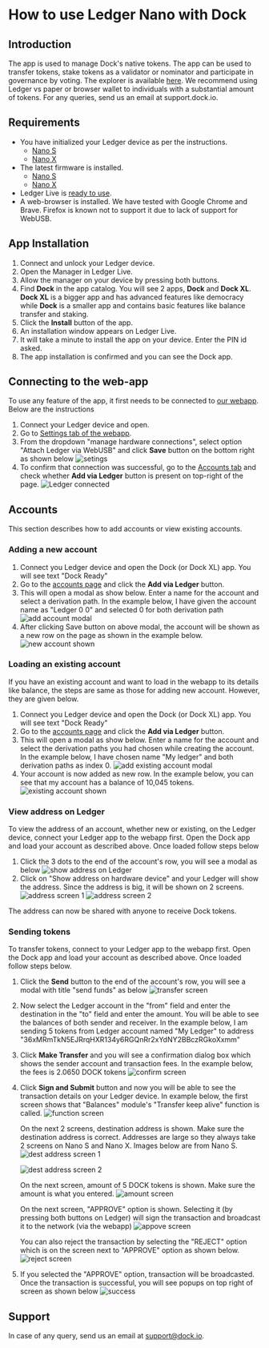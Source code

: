 # How to use Ledger Nano with Dock

## Introduction

The app is used to manage Dock's native tokens. The app can be used to transfer tokens, stake tokens as a validator or 
nominator and participate in governance by voting. The explorer is available [here](https://fe.dock.io/?rpc=wss%3A%2F%2Fmainnet-node.dock.io#/explorer). We recommend using Ledger vs paper or browser wallet to individuals with a substantial amount of tokens. For any queries, send us an email at support.dock.io.

## Requirements

- You have initialized your Ledger device as per the instructions.
  - [Nano S](https://support.ledger.com/hc/en-us/articles/360000613793-Set-up-your-Ledger-Nano-S?docs=true)
  - [Nano X](https://support.ledger.com/hc/en-us/articles/360018784134-Set-up-your-Ledger-Nano-X?docs=true)
- The latest firmware is installed.
  - [Nano S](https://support.ledger.com/hc/en-us/articles/360002731113-Update-Ledger-Nano-S-firmware?docs=true)
  - [Nano X](https://support.ledger.com/hc/en-us/articles/360013349800-Update-Ledger-Nano-X-firmware?docs=true)
- Ledger Live is [ready to use](https://support.ledger.com/hc/en-us/articles/360006395233-Take-your-first-steps).
- A web-browser is installed. We have tested with Google Chrome and Brave. Firefox is known not to support it due to lack of support for WebUSB.

## App Installation

1. Connect and unlock your Ledger device.
2. Open the Manager in Ledger Live.
3. Allow the manager on your device by pressing both buttons.
4. Find **Dock** in the app catalog. You will see 2 apps, **Dock** and **Dock XL**. **Dock XL** is a bigger app and has advanced features like democracy while **Dock** is a smaller app and contains basic features like balance transfer and staking.
5. Click the **Install** button of the app.
6. An installation window appears on Ledger Live.
7. It will take a minute to install the app on your device. Enter the PIN id asked.
8. The app installation is confirmed and you can see the Dock app.

## Connecting to the web-app

To use any feature of the app, it first needs to be connected to [our webapp](https://fe.dock.io/?rpc=wss%3A%2F%2Fmainnet-node.dock.io). Below are the instructions

1. Connect your Ledger device and open.
2. Go to [Settings tab of the webapp](https://fe.dock.io/?rpc=wss%3A%2F%2Fmainnet-node.dock.io#/settings).
3. From the dropdown "manage hardware connections", select option "Attach Ledger via WebUSB" and click **Save** button on the bottom right as shown below
   ![setings](ledger-settings.png)
4. To confirm that connection was successful, go to the [Accounts tab](https://fe.dock.io/?rpc=wss%3A%2F%2Fmainnet-node.dock.io#/accounts) and check whether **Add via Ledger** button is present on top-right of the page.
   ![Ledger connected](ledger-add-via.png)

## Accounts

This section describes how to add accounts or view existing accounts.

### Adding a new account

1. Connect you Ledger device and open the Dock (or Dock XL) app. You will see text "Dock Ready"
2. Go to the [accounts page](https://fe.dock.io/?rpc=wss%3A%2F%2Fmainnet-node.dock.io#/accounts) and click the **Add via Ledger** button.
3. This will open a modal as show below. Enter a name for the account and select a derivation path. In the example below, I have given the account name as "Ledger 0 0" and 
selected 0 for both derivation path
   ![add account modal](ledger-add-account.png)
4. After clicking Save button on above modal, the account will be shown as a new row on the page as shown in the example below.
   ![new account shown](ledger-new-account.png)

### Loading an existing account

If you have an existing account and want to load in the webapp to its details like balance, the steps are same as those for adding new account. However, they are given below.

1. Connect you Ledger device and open the Dock (or Dock XL) app. You will see text "Dock Ready"
2. Go to the [accounts page](https://fe.dock.io/?rpc=wss%3A%2F%2Fmainnet-node.dock.io#/accounts) and click the **Add via Ledger** button.
3. This will open a modal as show below. Enter a name for the account and select the derivation paths you had chosen while creating the account. 
In the example below, I have chosen name "My ledger" and both derivation paths as index 0.
   ![add existing account modal](ledger-add-existing.png)
4. Your account is now added as new row. In the example below, you can see that my account has a balance of 10,045 tokens.
   ![existing account shown](ledger-existing-account.png)

### View address on Ledger

To view the address of an account, whether new or existing, on the Ledger device, connect your Ledger app to the webapp first. 
Open the Dock app and load your account as described above. Once loaded follow steps below

1. Click the 3 dots to the end of the account's row, you will see a modal as below
   ![show address on Ledger](ledger-show-address-modal.png)
2. Click on "Show address on hardware device" and your Ledger will show the address. Since the address is big, it will be shown on 2 screens.
   ![address screen 1](ledger-show-address-1.jpg)
   ![address screen 2](ledger-show-address-2.jpg)

The address can now be shared with anyone to receive Dock tokens.

### Sending tokens

To transfer tokens, connect to your Ledger app to the webapp first. Open the Dock app and load your account as described above. Once loaded follow steps below.

1. Click the **Send** button to the end of the account's row, you will see a modal with title "send funds" as below
   ![transfer screen](ledger-transfer.png)
2. Now select the Ledger account in the "from" field and enter the destination in the "to" field and enter the amount. You will be able to see 
the balances of both sender and receiver. In the example below, I am sending 5 tokens from Ledger account named "My Ledger" 
to address "36xMRmTkN5EJRrqHXR134y6RGQnRr2xYdNY2BBczRGkoXxmm"
3. Click **Make Transfer** and you will see a confirmation dialog box which shows the sender account and transaction fees.
In the example below, the fees is 2.0650 DOCK tokens
   ![confirm screen](ledger-submit-confirm.png)
4. Click **Sign and Submit** button and now you will be able to see the transaction details on your Ledger device.
   In example below, the first screen shows that "Balances" module's "Transfer keep alive" function is called.
   ![function screen](ledger-show-function.jpg)
   
   On the next 2 screens, destination address is shown. Make sure the destination address is correct. Addresses are large so they always take 2 screens on Nano S and Nano X. Images below are from Nano S.
   ![dest address screen 1](ledger-dest-address1.jpg)

   ![dest address screen 2](ledger-dest-address2.jpg)

   On the next screen, amount of 5 DOCK tokens is shown. Make sure the amount is what you entered.
   ![amount screen](ledger-amount.jpg)
   
   On the next screen, "APPROVE" option is shown. Selecting it (by pressing both buttons on Ledger) will sign the transaction 
   and broadcast it to the network (via the webapp)
   ![appove screen](ledger-approve.jpg)

   You can also reject the transaction by selecting the "REJECT" option which is on the screen next to "APPROVE" option as shown below.
   ![reject screen](ledger-reject.jpg)

5. If you selected the "APPROVE" option, transaction will be broadcasted. Once the transaction is successful, you will see popups on top right of screen as shown below
   ![success](transfer-succes.png)

## Support
In case of any query, send us an email at support@dock.io.

